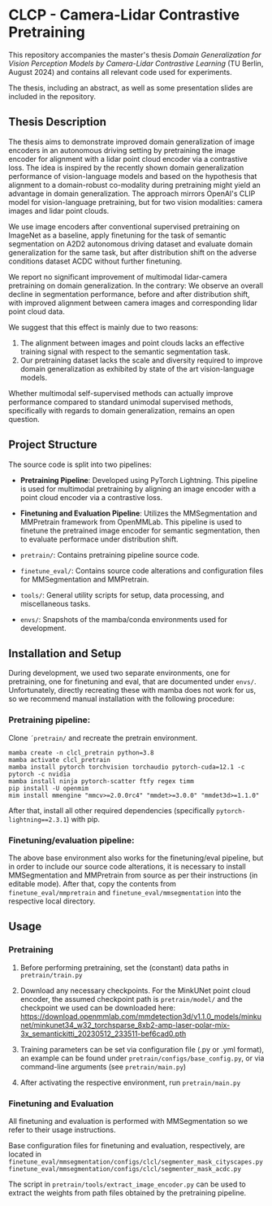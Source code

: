 
# CLCP - Camera-Lidar Contrastive Pretraining

This repository accompanies the master's thesis *Domain Generalization for Vision Perception Models by Camera-Lidar Contrastive Learning* (TU Berlin, August 2024) and contains all relevant code used for experiments.

The thesis, including an abstract, as well as some presentation slides are included in the repository.

## Thesis Description

The thesis aims to demonstrate improved domain generalization of image encoders in an autonomous driving setting by pretraining the image encoder for alignment with a lidar point cloud encoder via a contrastive loss. The idea is inspired by the recently shown domain generalization performance of vision-language models and based on the hypothesis that alignment to a domain-robust co-modality during pretraining might yield an advantage in domain generalization. 
The approach mirrors OpenAI's CLIP model for vision-language pretraining, but for two vision modalities: camera images and lidar point clouds.

We use image encoders after conventional supervised pretraining on ImageNet as a baseline, apply finetuning for the task of semantic segmentation on A2D2 autonomous driving dataset and evaluate domain generalization for the same task, but after distribution shift on the adverse conditions dataset ACDC without further finetuning.

We report no significant improvement of multimodal lidar-camera pretraining on domain generalization. In the contrary: We observe an overall decline in segmentation performance, before and after distribution shift, with improved alignment between camera images and corresponding lidar point cloud data.

We suggest that this effect is mainly due to two reasons:
1. The alignment between images and point clouds lacks an effective training signal with respect to the semantic segmentation task.
2. Our pretraining dataset lacks the scale and diversity required to improve domain generalization as exhibited by state of the art vision-language models.

Whether multimodal self-supervised methods can actually improve performance compared to standard unimodal supervised methods, specifically with regards to domain generalization, remains an open question.

## Project Structure

The source code is split into two pipelines:
- **Pretraining Pipeline**: Developed using PyTorch Lightning. This pipeline is used for multimodal pretraining by aligning an image encoder with a point cloud encoder via a contrastive loss. 
- **Finetuning and Evaluation Pipeline**: Utilizes the MMSegmentation and MMPretrain framework from OpenMMLab. This pipeline is used to finetune the pretrained image encoder for semantic segmentation, then to evaluate performace under distribution shift.

- `pretrain/`: Contains pretraining pipeline source code.
- `finetune_eval/`: Contains source code alterations and configuration files for MMSegmentation and MMPretrain.
- `tools/`: General utility scripts for setup, data processing, and miscellaneous tasks.
- `envs/`: Snapshots of the mamba/conda environments used for development.

## Installation and Setup

During development, we used two separate environments, one for pretraining, one for finetuning and eval, that are documented under `envs/`. Unfortunately, directly recreating these with mamba does not work for us, so we recommend manual installation with the following procedure:

### Pretraining pipeline:

Clone `´pretrain/` and recreate the pretrain environment.
```
mamba create -n clcl_pretrain python=3.8
mamba activate clcl_pretrain
mamba install pytorch torchvision torchaudio pytorch-cuda=12.1 -c pytorch -c nvidia
mamba install ninja pytorch-scatter ftfy regex timm
pip install -U openmim
mim install mmengine "mmcv>=2.0.0rc4" "mmdet>=3.0.0" "mmdet3d>=1.1.0"
```
After that, install all other required dependencies (specifically `pytorch-lightning==2.3.1`) with pip.

### Finetuning/evaluation pipeline:

The above base environment also works for the finetuning/eval pipeline, but in order to include our source code alterations, it is necessary to install MMSegmentation and MMPretrain from source as per their instructions (in editable mode). After that, copy the contents from `finetune_eval/mmpretrain` and `finetune_eval/mmsegmentation` into the respective local directory. 

## Usage

### Pretraining

1. Before performing pretraining, set the (constant) data paths in `pretrain/train.py`

2. Download any necessary checkpoints. For the MinkUNet point cloud encoder, the assumed checkpoint path is `pretrain/model/` and the checkpoint we used can be downloaded here:
https://download.openmmlab.com/mmdetection3d/v1.1.0_models/minkunet/minkunet34_w32_torchsparse_8xb2-amp-laser-polar-mix-3x_semantickitti_20230512_233511-bef6cad0.pth


3. Training parameters can be set via configuration file (.py or .yml format), an example can be found under `pretrain/configs/base_config.py`, or via command-line arguments (see `pretrain/main.py`)

4. After activating the respective environment, run
`pretrain/main.py` 

### Finetuning and Evaluation

All finetuning and evaluation is performed with MMSegmentation so we refer to their usage instructions.

Base configuration files for finetuning and evaluation, respectively, are located in
`finetune_eval/mmsegmentation/configs/clcl/segmenter_mask_cityscapes.py`
`finetune_eval/mmsegmentation/configs/clcl/segmenter_mask_acdc.py`

The script in
`pretrain/tools/extract_image_encoder.py`
can be used to extract the weights from path files obtained by the pretraining pipeline.
